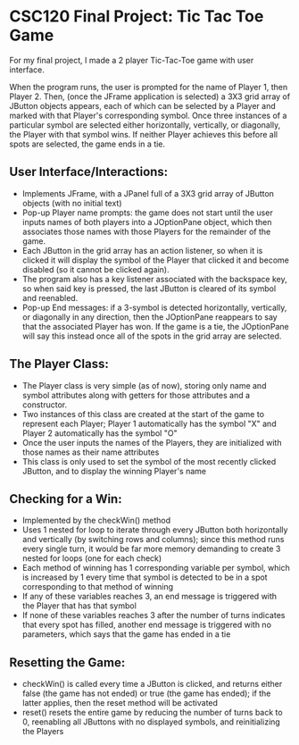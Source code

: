 # CSC120 Final Project: Tic Tac Toe Game

For my final project, I made a 2 player Tic-Tac-Toe game with user interface. 

When the program runs, the user is prompted for the name of Player 1, then Player 2. Then, (once the JFrame application is selected) a 3X3 grid array of JButton objects appears, each of which can be selected by a Player and marked with that Player's corresponding symbol. Once three instances of a particular symbol are selected either horizontally, vertically, or diagonally, the Player with that symbol wins. If neither Player achieves this before all spots are selected, the game ends in a tie.

## User Interface/Interactions:
* Implements JFrame, with a JPanel full of a 3X3 grid array of JButton objects (with no initial text)
* Pop-up Player name prompts: the game does not start until the user inputs names of both players into a JOptionPane object, which then associates those names with those Players for the remainder of the game.
* Each JButton in the grid array has an action listener, so when it is clicked it will display the symbol of the Player that clicked it and become disabled (so it cannot be clicked again).
* The program also has a key listener associated with the backspace key, so when said key is pressed, the last JButton is cleared of its symbol and reenabled.
* Pop-up End messages: if a 3-symbol is detected horizontally, vertically, or diagonally in any direction, then the JOptionPane reappears to say that the associated Player has won. If the game is a tie, the JOptionPane will say this instead once all of the spots in the grid array are selected.

## The Player Class:
* The Player class is very simple (as of now), storing only name and symbol attributes along with getters for those attributes and a constructor.
* Two instances of this class are created at the start of the game to represent each Player; Player 1 automatically has the symbol "X" and Player 2 automatically has the symbol "O"
* Once the user inputs the names of the Players, they are initialized with those names as their name attributes
* This class is only used to set the symbol of the most recently clicked JButton, and to display the winning Player's name

## Checking for a Win:
* Implemented by the checkWin() method
* Uses 1 nested for loop to iterate through every JButton both horizontally and vertically (by switching rows and columns); since this method runs every single turn, it would be far more memory demanding to create 3 nested for loops (one for each check)
* Each method of winning has 1 corresponding variable per symbol, which is increased by 1 every time that symbol is detected to be in a spot corresponding to that method of winning
* If any of these variables reaches 3, an end message is triggered with the Player that has that symbol
* If none of these variables reaches 3 after the number of turns indicates that every spot has filled, another end message is triggered with no parameters, which says that the game has ended in a tie

## Resetting the Game:
* checkWin() is called every time a JButton is clicked, and returns either false (the game has not ended) or true (the game has ended); if the latter applies, then the reset method will be activated
* reset() resets the entire game by reducing the number of turns back to 0, reenabling all JButtons with no displayed symbols, and reinitializing the Players
